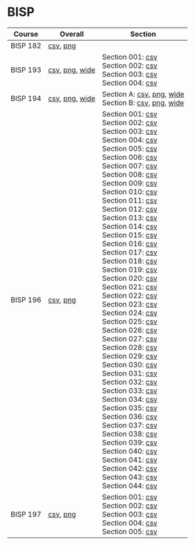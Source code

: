 # BISP

| Course | Overall | Section |
| ------ | ------- | ------- |
| BISP 182 | [csv](https://github.com/UCSD-Historical-Enrollment-Data/2025Winter/blob/main/overall/BISP%20182.csv), [png](https://raw.githubusercontent.com/UCSD-Historical-Enrollment-Data/2025Winter/main/plot_overall/BISP%20182.png) |  |
| BISP 193 | [csv](https://github.com/UCSD-Historical-Enrollment-Data/2025Winter/blob/main/overall/BISP%20193.csv), [png](https://raw.githubusercontent.com/UCSD-Historical-Enrollment-Data/2025Winter/main/plot_overall/BISP%20193.png), [wide](https://raw.githubusercontent.com/UCSD-Historical-Enrollment-Data/2025Winter/main/plot_overall_wide/BISP%20193.png) | Section 001: [csv](https://github.com/UCSD-Historical-Enrollment-Data/2025Winter/blob/main/section/BISP%20193_001.csv)<br>Section 002: [csv](https://github.com/UCSD-Historical-Enrollment-Data/2025Winter/blob/main/section/BISP%20193_002.csv)<br>Section 003: [csv](https://github.com/UCSD-Historical-Enrollment-Data/2025Winter/blob/main/section/BISP%20193_003.csv)<br>Section 004: [csv](https://github.com/UCSD-Historical-Enrollment-Data/2025Winter/blob/main/section/BISP%20193_004.csv) |
| BISP 194 | [csv](https://github.com/UCSD-Historical-Enrollment-Data/2025Winter/blob/main/overall/BISP%20194.csv), [png](https://raw.githubusercontent.com/UCSD-Historical-Enrollment-Data/2025Winter/main/plot_overall/BISP%20194.png), [wide](https://raw.githubusercontent.com/UCSD-Historical-Enrollment-Data/2025Winter/main/plot_overall_wide/BISP%20194.png) | Section A: [csv](https://github.com/UCSD-Historical-Enrollment-Data/2025Winter/blob/main/section/BISP%20194_A.csv), [png](https://raw.githubusercontent.com/UCSD-Historical-Enrollment-Data/2025Winter/main/plot_section/BISP%20194_A.png), [wide](https://raw.githubusercontent.com/UCSD-Historical-Enrollment-Data/2025Winter/main/plot_section_wide/BISP%20194_A.png)<br>Section B: [csv](https://github.com/UCSD-Historical-Enrollment-Data/2025Winter/blob/main/section/BISP%20194_B.csv), [png](https://raw.githubusercontent.com/UCSD-Historical-Enrollment-Data/2025Winter/main/plot_section/BISP%20194_B.png), [wide](https://raw.githubusercontent.com/UCSD-Historical-Enrollment-Data/2025Winter/main/plot_section_wide/BISP%20194_B.png) |
| BISP 196 | [csv](https://github.com/UCSD-Historical-Enrollment-Data/2025Winter/blob/main/overall/BISP%20196.csv), [png](https://raw.githubusercontent.com/UCSD-Historical-Enrollment-Data/2025Winter/main/plot_overall/BISP%20196.png) | Section 001: [csv](https://github.com/UCSD-Historical-Enrollment-Data/2025Winter/blob/main/section/BISP%20196_001.csv)<br>Section 002: [csv](https://github.com/UCSD-Historical-Enrollment-Data/2025Winter/blob/main/section/BISP%20196_002.csv)<br>Section 003: [csv](https://github.com/UCSD-Historical-Enrollment-Data/2025Winter/blob/main/section/BISP%20196_003.csv)<br>Section 004: [csv](https://github.com/UCSD-Historical-Enrollment-Data/2025Winter/blob/main/section/BISP%20196_004.csv)<br>Section 005: [csv](https://github.com/UCSD-Historical-Enrollment-Data/2025Winter/blob/main/section/BISP%20196_005.csv)<br>Section 006: [csv](https://github.com/UCSD-Historical-Enrollment-Data/2025Winter/blob/main/section/BISP%20196_006.csv)<br>Section 007: [csv](https://github.com/UCSD-Historical-Enrollment-Data/2025Winter/blob/main/section/BISP%20196_007.csv)<br>Section 008: [csv](https://github.com/UCSD-Historical-Enrollment-Data/2025Winter/blob/main/section/BISP%20196_008.csv)<br>Section 009: [csv](https://github.com/UCSD-Historical-Enrollment-Data/2025Winter/blob/main/section/BISP%20196_009.csv)<br>Section 010: [csv](https://github.com/UCSD-Historical-Enrollment-Data/2025Winter/blob/main/section/BISP%20196_010.csv)<br>Section 011: [csv](https://github.com/UCSD-Historical-Enrollment-Data/2025Winter/blob/main/section/BISP%20196_011.csv)<br>Section 012: [csv](https://github.com/UCSD-Historical-Enrollment-Data/2025Winter/blob/main/section/BISP%20196_012.csv)<br>Section 013: [csv](https://github.com/UCSD-Historical-Enrollment-Data/2025Winter/blob/main/section/BISP%20196_013.csv)<br>Section 014: [csv](https://github.com/UCSD-Historical-Enrollment-Data/2025Winter/blob/main/section/BISP%20196_014.csv)<br>Section 015: [csv](https://github.com/UCSD-Historical-Enrollment-Data/2025Winter/blob/main/section/BISP%20196_015.csv)<br>Section 016: [csv](https://github.com/UCSD-Historical-Enrollment-Data/2025Winter/blob/main/section/BISP%20196_016.csv)<br>Section 017: [csv](https://github.com/UCSD-Historical-Enrollment-Data/2025Winter/blob/main/section/BISP%20196_017.csv)<br>Section 018: [csv](https://github.com/UCSD-Historical-Enrollment-Data/2025Winter/blob/main/section/BISP%20196_018.csv)<br>Section 019: [csv](https://github.com/UCSD-Historical-Enrollment-Data/2025Winter/blob/main/section/BISP%20196_019.csv)<br>Section 020: [csv](https://github.com/UCSD-Historical-Enrollment-Data/2025Winter/blob/main/section/BISP%20196_020.csv)<br>Section 021: [csv](https://github.com/UCSD-Historical-Enrollment-Data/2025Winter/blob/main/section/BISP%20196_021.csv)<br>Section 022: [csv](https://github.com/UCSD-Historical-Enrollment-Data/2025Winter/blob/main/section/BISP%20196_022.csv)<br>Section 023: [csv](https://github.com/UCSD-Historical-Enrollment-Data/2025Winter/blob/main/section/BISP%20196_023.csv)<br>Section 024: [csv](https://github.com/UCSD-Historical-Enrollment-Data/2025Winter/blob/main/section/BISP%20196_024.csv)<br>Section 025: [csv](https://github.com/UCSD-Historical-Enrollment-Data/2025Winter/blob/main/section/BISP%20196_025.csv)<br>Section 026: [csv](https://github.com/UCSD-Historical-Enrollment-Data/2025Winter/blob/main/section/BISP%20196_026.csv)<br>Section 027: [csv](https://github.com/UCSD-Historical-Enrollment-Data/2025Winter/blob/main/section/BISP%20196_027.csv)<br>Section 028: [csv](https://github.com/UCSD-Historical-Enrollment-Data/2025Winter/blob/main/section/BISP%20196_028.csv)<br>Section 029: [csv](https://github.com/UCSD-Historical-Enrollment-Data/2025Winter/blob/main/section/BISP%20196_029.csv)<br>Section 030: [csv](https://github.com/UCSD-Historical-Enrollment-Data/2025Winter/blob/main/section/BISP%20196_030.csv)<br>Section 031: [csv](https://github.com/UCSD-Historical-Enrollment-Data/2025Winter/blob/main/section/BISP%20196_031.csv)<br>Section 032: [csv](https://github.com/UCSD-Historical-Enrollment-Data/2025Winter/blob/main/section/BISP%20196_032.csv)<br>Section 033: [csv](https://github.com/UCSD-Historical-Enrollment-Data/2025Winter/blob/main/section/BISP%20196_033.csv)<br>Section 034: [csv](https://github.com/UCSD-Historical-Enrollment-Data/2025Winter/blob/main/section/BISP%20196_034.csv)<br>Section 035: [csv](https://github.com/UCSD-Historical-Enrollment-Data/2025Winter/blob/main/section/BISP%20196_035.csv)<br>Section 036: [csv](https://github.com/UCSD-Historical-Enrollment-Data/2025Winter/blob/main/section/BISP%20196_036.csv)<br>Section 037: [csv](https://github.com/UCSD-Historical-Enrollment-Data/2025Winter/blob/main/section/BISP%20196_037.csv)<br>Section 038: [csv](https://github.com/UCSD-Historical-Enrollment-Data/2025Winter/blob/main/section/BISP%20196_038.csv)<br>Section 039: [csv](https://github.com/UCSD-Historical-Enrollment-Data/2025Winter/blob/main/section/BISP%20196_039.csv)<br>Section 040: [csv](https://github.com/UCSD-Historical-Enrollment-Data/2025Winter/blob/main/section/BISP%20196_040.csv)<br>Section 041: [csv](https://github.com/UCSD-Historical-Enrollment-Data/2025Winter/blob/main/section/BISP%20196_041.csv)<br>Section 042: [csv](https://github.com/UCSD-Historical-Enrollment-Data/2025Winter/blob/main/section/BISP%20196_042.csv)<br>Section 043: [csv](https://github.com/UCSD-Historical-Enrollment-Data/2025Winter/blob/main/section/BISP%20196_043.csv)<br>Section 044: [csv](https://github.com/UCSD-Historical-Enrollment-Data/2025Winter/blob/main/section/BISP%20196_044.csv) |
| BISP 197 | [csv](https://github.com/UCSD-Historical-Enrollment-Data/2025Winter/blob/main/overall/BISP%20197.csv), [png](https://raw.githubusercontent.com/UCSD-Historical-Enrollment-Data/2025Winter/main/plot_overall/BISP%20197.png) | Section 001: [csv](https://github.com/UCSD-Historical-Enrollment-Data/2025Winter/blob/main/section/BISP%20197_001.csv)<br>Section 002: [csv](https://github.com/UCSD-Historical-Enrollment-Data/2025Winter/blob/main/section/BISP%20197_002.csv)<br>Section 003: [csv](https://github.com/UCSD-Historical-Enrollment-Data/2025Winter/blob/main/section/BISP%20197_003.csv)<br>Section 004: [csv](https://github.com/UCSD-Historical-Enrollment-Data/2025Winter/blob/main/section/BISP%20197_004.csv)<br>Section 005: [csv](https://github.com/UCSD-Historical-Enrollment-Data/2025Winter/blob/main/section/BISP%20197_005.csv) |
